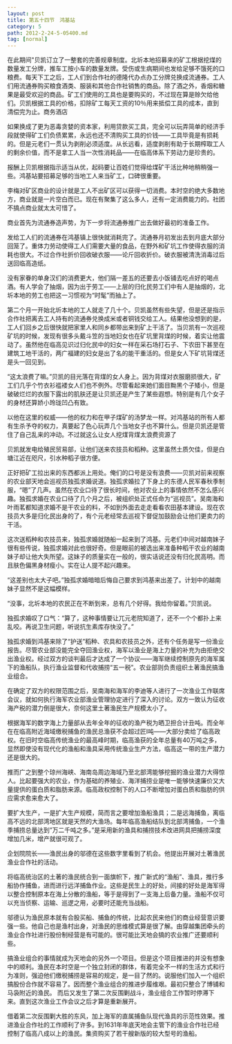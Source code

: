 ```yaml
---
layout: post
title: 第五十四节　鸿基站
category: 5
path: 2012-2-24-5-05400.md
tag: [normal]
---
```


在此期间"贝凯订立了一整套的完善规章制度。北圻本地招募来的矿工根据挖煤的数量发工分牌，推车工按小车的数量发牌。受伤或生病期间也发给足够不饿死的口粮费。每天下工之后，工人们到合作社的德隆代办点办工分牌兑换成流通券。工人们用流通券购买粮食酒类、服装和其他合作社销售的商品。除了酒之外，香烟和糖果是最受欢迎的商品。矿工们使用的工具也是要购买的，不过现在算是赊欠给他们。贝凯根据工具的价格，扣除矿工每天工资的10％用来抵偿工具的成本，直到清偿完为止。商务酒店

如果换成了更为恶毒贪婪的资本家，利用贷款买工具，完全可以玩弄简单的经济手段就使得矿工们负债累累，永远也还不清购买工具的价钱――工具毕竟是有损耗的。但是元老们一贯认为剥削必须适度。从长远看，适度剥削有助于长期榨取工人的剩余价值，而不是拿工人当一次性消耗品――在临高体系下劳动力是珍贵的。

报酬上贝凯根据指示适当从优，起码要让百姓们觉得给煤矿干活比种地稍稍强一些。鸿基站要招募足够的当地工人来当矿工，口碑很重要。

李梅对矿区商业的设计就是工人不出矿区可以获得一切消费。本时空的绝大多数地方，商业就是一片空白而已。现在有聚集了这么多人，还有一定消费能力的。社团不搞点商业就太太可惜了。

商业首先为流通券造声势，为下一步将流通券推广出去做好最初的准备工作。

发给工人们的流通券在鸿基镇上很快就消耗完了。流通券月初发出去到月底大部分回笼了。重体力劳动使得工人们需要大量的食品，在野外和矿坑工作使得衣服的消耗也很大。不过合作社折价回收破衣服――论斤回收折价。破衣服被清洗消毒过后送回临高造纸。

没有家眷的单身汉们的消费更大，他们隔一差五的还要去小饭铺去吃点好的喝点酒。有人学会了抽烟，因为出于劳工――上层的归化民劳工们中有人是抽烟的，北圻本地的劳工也把这一习惯视为“时髦”而抽上了。

第二个月一开始北圻本地的工人就走了几十个。贝凯虽然有些失望，但是还是指示合作社把离去工人持有的流通券兑换成米或者铜钱交给工人。结果他没想到的是，工人们回乡之后很快就把家里人和同乡都带出来到矿上干活了。当贝凯有一次巡视矿坑的时候，发现有很多头戴斗笠的当地妇女也在矿坑里背煤的时候，着实让他震动了。虽然他在临高见识过归化民中的妇女一样在采石场打石子、下农田下甚至在建筑工地干活的，两广福建的妇女是出了名的能干重活的。但是女人下矿坑背煤还是头一回见到。

“这太浪费了嘛。”贝凯的目光落在背煤的女人身上。因为背煤对衣服磨损很大，矿工们几乎个竹衣衫褴褛女人们也不例外。尽管看起来她们面目黝黑个子矮小，但是破破烂烂的衣服下露出的肌肤还是让贝凯还是产生了某些遐想。特别是有几个女子的身材还算娇小玲珑凹凸有致。

以他在这里的权威――他的权力和在甲子煤矿的汤梦龙一样。对鸿基站的所有人都有生杀予夺的权力，真要起了色心玩弄几个当地女子也不算什么。但是贝凯还是管住了自己乱来的冲动。不过就这么让女人挖煤背煤太浪费资源了

贝凯就发电给殖民贸易部，让他们送来农技员和稻种。这里虽然土质欠佳，但是白塘江近在咫尺，引水种稻子很方便。

正好把矿工拉出来的东西都派上用处。俺们的口号是没有浪费――贝凯对前来视察的农业部天地会巡视员独孤求婚说道。独孤求婚拉了下身上的东德人民军春秋季制服，“嗯”了几声。虽然在农业口待了很长时间，他对农业上的事情依然不怎么感兴趣。独孤求婚在农业口待了几个月之后，被组织处正式任命为“巡视员”。吴南海和叶雨茗都知道求婚不是干农业的料，不如到外面去走走看看农田基本建设。现在农技员大多是归化民出身的了，有个元老经常去巡视下督促加鼓励会让他们更卖力的干活。

这次送稻种和农技员来，独孤求婚就随船一起来到了鸿基。元老们中间对越南妹子很有些传说，独孤求婚对此也很好奇。但是眼前的被选出来准备种稻干农业的越南妹子却让他大失所望。这妹子的质量实在一般的，很实话说还没有归化民高明。而且肤色偏黑身材瘦小。实在让人提不起兴趣来。

“这差别也太大子吧。”独孤求婚暗暗后悔自己要求到鸿基来出差了。计划中的越南妹子显然不是这幅模样。

“没事，北圻本地的农民正在不断到来，总有几个好得。我给你留着。”贝凯说。

独孤求婚叹了口气：“算了，这种事情要让兀元老院知道了，还不一个个都扑上来乱咬。再说卫生问题，听说抗生素库存快没了。”

独孤求婚到鸿基来除了“护送”稻种、农具和农技员之外，还有个任务是写一份渔业报告。尽管农业部没能完全夺回渔业权，海军以渔业是海上力量的补充为由拒绝交出渔业权。经过双方的谈判最后才达成了一个协议――海军继续控制原先的海军属下的渔船队，执行渔业监督和代收捕捞“五一税”。农业部则负责组织土著渔民搞渔业组合。

在确定了双方的权限范围之后，吴南海和海军的李迪等人进行了一次渔业工作联席会议，就如何执行海军农业部渔业管理协定进行了深入的讨论。双方一致认为征收海产税的潜力倒是很大，奈何这里土著渔民生产规模太小了。

根据海军的数字海上力量部从去年全年的征收的渔产税为晒卫担合计丑吨。而全年在在临高附近海域缴税捕鱼的渔民总渔获不会超过匠I吨――大部分卖给了临高政权。在旧时空临高传统渔业的最高峰时期，临高渔获的全年总量有40万吨之多，显然即使没有现代化的渔船和渔具采用传统渔业生产方法，临高这一带的生产潜力还是很大的。

推而广之到整个琼州海峡、海南岛周边海域乃至北部湾能够挖掘的渔业潜力大得惊人。比起要强大的农业，作为基础的养殖业、海洋捕捞业是唯一能够快速廉价又大量提供的蛋白质和脂肪来源。临高政权控制下的人口不断增加对蛋白质和脂肪的供应需求愈来愈大了。

要扩大生产，一是扩大生产规模，简而言之要增加渔船渔具；二是远海捕鱼，离临高不远的北部湾地区就是天然的大渔场。每年临高渔船结队到北部湾捕鱼，一个渔季捕捞总量达到”万二千吨之多。”是采用新的渔具和捕捞技术改进网具把捕捞深度增加几米，增产就很可观了。

企划院院长――渔民出身的邬德在这些数字里看到了机会。他提出开展对土著渔民渔业合作社的活动。

将临高统治区的土著的渔民统合到一面旗帜下，推广新式的“渔船”、渔具，推行多船协作捕鱼，进而进行远洋捕鱼作业。这些是民生上的好处，间接的好处是海军得以整合控制原本在海上分散的渔船，等于是得到了一支海上后备力量。渔船不仅可以充当侦察、运输、巡逻之用，必要时还能充当战船。

邬德认为渔民原本就有合股买船、捕鱼的传统，比起农民来他们的商业经营意识要强一些。他自己也是渔村出身，对渔民的思维模式算是很了解。由穿越集团牵头的渔业合作社进行股份制经营是有可能的。很可能比天地会搞的农业推广还要顺利些。

搞渔业组合的事情就成为天地会的另外一个项目。但是这个项目推进的并没有想象中的顺利。渔民在本时空是一个独立封闭的群体，有着完全不一样的生活方式和行为准则，强迫他们缴税捕捞是容易的规定，是一目了然的。说服他们加入一个组织搞股份合作就不容易了。因而整个渔业组合的推进步履维艰。最初只整合了博铺和马袅附近的渔民。 而后又发生了第二次反围剿战斗，渔业组合工作暂时停滞下来。直到这次渔业工作会议之后才算是重新展开。

借着第二次反围剿大胜的东风，加上海军的直属捕鱼队现代渔具的示范性效果。推进渔业合作社的工作顺利了许多。到1631年年底天地会主管下的渔业合作社已经控制了临高八成以上的渔民。集资购买了若干艘新版的较大型号的渔船。